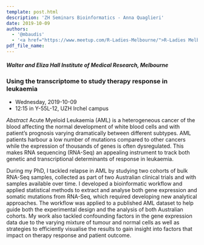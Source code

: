 ```yaml
---
template: post.html
description: 'ZH Seminars Bioinformatics - Anna Quaglieri'
date: 2019-10-09
authors:
  - '@mbaudis'
  - '<a href="https://www.meetup.com/R-Ladies-Melbourne/">R-Ladies Melbourne</a>'
pdf_file_name:
---
```


##### Walter and Eliza Hall Institute of Medical Research, Melbourne
### Using the transcriptome to study therapy response in leukaemia

* Wednesday, 2019-10-09
* 12:15 in Y-55L-12, UZH Irchel campus

<!--more-->

*Abstract* Acute Myeloid Leukaemia (AML) is a heterogeneous cancer of the blood affecting the normal development of white blood cells and with patient’s prognosis varying dramatically between different subtypes. AML patients harbour a low number of mutations compared to other cancers while the expression of thousands of genes is often dysregulated. This makes RNA sequencing (RNA-Seq) an appealing instrument to track both genetic and transcriptional determinants of response in leukaemia.  

During my PhD, I tackled relapse in AML by studying two cohorts of bulk RNA-Seq samples, collected as part of two Australian clinical trials and with samples available over time. I developed a bioinformatic workflow and applied statistical methods to extract and analyse both gene expression and somatic mutations from RNA-Seq, which required developing new analytical approaches. The workflow was applied to a published AML dataset to help guide both the experimental design and the analysis of both Australian cohorts. My work also tackled confounding factors in the gene expression data due to the varying mixture of tumour and normal cells as well as strategies to efficiently visualise the results to gain insight into factors that impact on therapy response and patient outcome.
